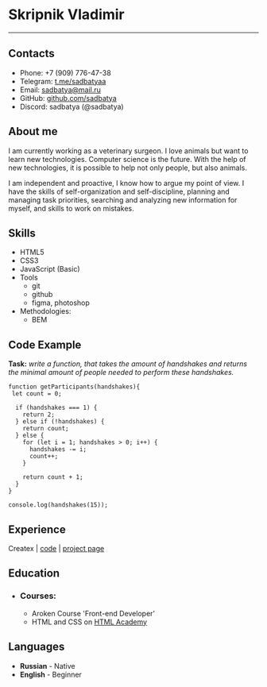 # Skripnik Vladimir
--------------------

## __Contacts__

* Phone: +7 (909) 776-47-38
* Telegram: [t.me/sadbatyaa](https://t.me/sadbatyaa)
* Email: sadbatya@mail.ru
* GitHub: [github.com/sadbatya](http://github.com/sadbatya)
* Discord: sadbatya (@sadbatya)

## __About me__
I am currently working as a veterinary surgeon. I love animals but want to learn new technologies. Computer science is the future. With the help of new technologies, it is possible to help not only people, but also animals.

I am independent and proactive, I know how to argue my point of view.
I have the skills of self-organization and self-discipline, planning and managing task priorities, searching and analyzing new information for myself, and skills to work on mistakes.

## __Skills__

* HTML5
* CSS3
* JavaScript (Basic)
* Tools
  + git
  + github
  + figma, photoshop
* Methodologies:
  + BEM

## __Code Example__

**Task:** *write a function, that takes the amount of handshakes and returns the minimal amount of people needed to perform these handshakes.*

```
function getParticipants(handshakes){
 let count = 0;

  if (handshakes === 1) {
    return 2;
  } else if (!handshakes) {
    return count;
  } else {
    for (let i = 1; handshakes > 0; i++) {
      handshakes -= i;
      count++;
    }

    return count + 1;
  }
}

console.log(handshakes(15));
```
## __Experience__

Createx  | [code](https://github.com/SadBatya/Createx) | [project page](https://github.com/SadBatya/Createx)

## __Education__ 

* ### Courses:
  + Aroken Course 'Front-end Developer'
  + HTML and CSS on [HTML Academy](https://www.htmlacademy.ru)

## __Languages__

* **Russian** - Native
* **English** - Beginner


